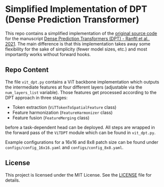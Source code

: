 # Simplified Implementation of DPT (Dense Prediction Transformer)

This repo contains a simplified implementation of the [original source code](https://github.com/isl-org/DPT) for the manuscript [Dense Prediction Transformers (DPT) - Ranftl et al., 2021](https://arxiv.org/abs/2103.13413).
The main difference is that this implementation takes away some flexibility for the sake of simplicity (fewer model sizes, etc.) and most importantly works without forward hooks.

## Repo Content

The file `vit_dpt.py` contains a ViT backbone implementation which outputs the intermediate features at four different layers (adjustable via the `num_layers_list` variable).
Those features get processed according to the DPT approach in three stages:

* Token extraction (`ViTTokenToSpatialFeature` class)
* Feature harmonization (`FeatureHarmonizer` class)
* Feature fusion (`FeatureMerging` class)

before a task-dependent head can be deployed.
All steps are wrapped in the forward pass of the `ViTDPT` module which can be found in `vit_dpt.py`.

Example configurations for a 16x16 and 8x8 patch size can be found under `configs/config_16x16.yaml` and `configs/config_8x8.yaml`.

## License
This project is licensed under the MIT License. See the [LICENSE](LICENSE) file for details.
